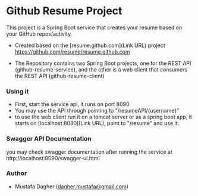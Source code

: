 # Github Resume Project #

This project is a Spring Boot service that creates your resume based on your GitHub repos/activity. 

* Created based on the [resume.github.com](Link URL) project
https://github.com/resume/resume.github.com

* The Repository contains two Spring Boot projects, one for the REST API (github-resume-service), and the other is a web client that consumers the REST API (github-resume-client)

### Using it ###

* First, start the service api, it runs on port 8090
* You may use the API through pointing to "/resumeAPI/{username}"
* to use the web client run it on a tomcat server or as a spring boot app, it starts on [localhost:8080](Link URL), point to "/resume" and use it. 

### Swagger API Documentation ###

you may check swagger documentation after running the service at http://localhost:8090/swagger-ui.html

### Author ###

* Mustafa Dagher (dagher.mustafa@gmail.com)